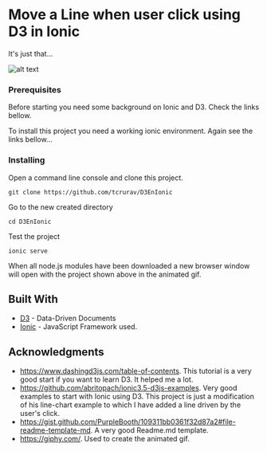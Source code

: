 # Move a Line when user click using D3 in Ionic

It's just that...

![alt text](https://github.com/tcrurav/D3EnIonic/blob/master/giphy.gif)

### Prerequisites

Before starting you need some background on Ionic and D3. Check the links bellow.

To install this project you need a working ionic environment. Again see the links bellow...

### Installing

Open a command line console and clone this project.

```
git clone https://github.com/tcrurav/D3EnIonic
```

Go to the new created directory

```
cd D3EnIonic
```

Test the project

```
ionic serve
```

When all node.js modules have been downloaded a new browser window will open with the project shown above in the animated gif.

## Built With

* [D3](https://d3js.org/) - Data-Driven Documents
* [Ionic](https://ionicframework.com/) - JavaScript Framework used.

## Acknowledgments

* https://www.dashingd3js.com/table-of-contents. This tutorial is a very good start if you want to learn D3. It helped me a lot.
* https://github.com/abritopach/ionic3.5-d3js-examples. Very good examples to start with Ionic using D3. This project is just a modification of his line-chart example to which I have added a line driven by the user's click.
* https://gist.github.com/PurpleBooth/109311bb0361f32d87a2#file-readme-template-md. A very good Readme.md template.
* https://giphy.com/. Used to create the animated gif.
